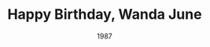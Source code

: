 ---
layout: productions
title: Happy Birthday, Wanda June
date: 1987
featured_image:
Theatre: Players by the Sea
cast:
- Woodly: Michael Lipp
crew:
external_links:
---